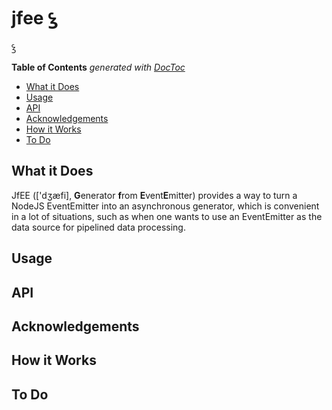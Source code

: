 


# jfee ꝣ

ꝣ

<!-- START doctoc generated TOC please keep comment here to allow auto update -->
<!-- DON'T EDIT THIS SECTION, INSTEAD RE-RUN doctoc TO UPDATE -->
**Table of Contents**  *generated with [DocToc](https://github.com/thlorenz/doctoc)*

- [What it Does](#what-it-does)
- [Usage](#usage)
- [API](#api)
- [Acknowledgements](#acknowledgements)
- [How it Works](#how-it-works)
- [To Do](#to-do)

<!-- END doctoc generated TOC please keep comment here to allow auto update -->


## What it Does

JfEE (['dʒæfi], **G**enerator **f**rom **E**vent**E**mitter) provides a way to turn a NodeJS EventEmitter
into an asynchronous generator, which is convenient in a lot of situations, such as when one wants to use
an EventEmitter as the data source for pipelined data processing.

## Usage

## API


## Acknowledgements

## How it Works


## To Do

